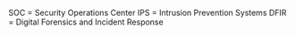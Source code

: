 SOC = Security Operations Center
IPS = Intrusion Prevention Systems
DFIR = Digital Forensics and Incident Response